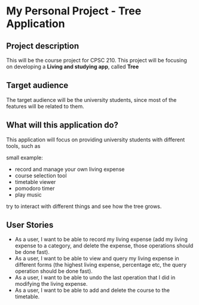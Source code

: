 # My Personal Project - Tree Application

## Project description

This will be the course project for CPSC 210. This project will be focusing on developing a **Living and studying app**, called **Tree**

## Target audience

The target audience will be the university students, since most of the features will be related to them.

## What will this application do? 

This application will focus on providing university students with different tools, such as

small example:
- record and manage your own living expense
- course selection tool
- timetable viewer
- pomodoro timer
- play music

try to interact with different things and see how the tree grows. 

## User Stories

- As a user, I want to be able to record my living expense (add my living expense to a category, and delete the expense, those operations should be done fast).
- As a user, I want to be able to view and query my living expense in different forms (the highest living expense, percentage etc, the query operation should be done fast).
- As a user, I want to be able to undo the last operation that I did in modifying the living expense.
- As a user, I want to be able to add and delete the course to the timetable.  